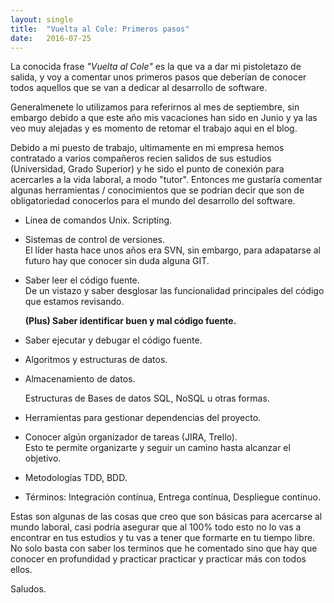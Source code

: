 ```yaml
---
layout: single 
title:  "Vuelta al Cole: Primeros pasos"
date:   2016-07-25
---
```


 <p class="intro"><span class="dropcap">L</span>a conocida frase <i>"Vuelta al Cole"</i> es la que va a dar mi pistoletazo de salida, y voy a comentar unos primeros pasos que deberían de conocer todos aquellos que se van a dedicar al desarrollo de software.</p>

<p>Generalmenete lo utilizamos para referirnos al mes de septiembre, sin embargo debido a que este año mis vacaciones han sido en Junio y  ya las veo muy alejadas y es momento de retomar el trabajo aqui en el blog. </p>

<p>Debido a mi puesto de trabajo, ultimamente en mi empresa hemos contratado a varios compañeros recien salidos de sus estudios (Universidad, Grado Superior) y he sido el punto de conexión para acercarles a la vida laboral, a modo &quot;tutor&quot;. Entonces me gustaría comentar algunas herramientas / conocimientos que se podrían decir que son de obligatoriedad conocerlos para el mundo del desarrollo del software.</p>

<ul>
<li><p>Linea de comandos Unix. Scripting.</br></p></li>
<li><p>Sistemas de control de versiones.</br>
El líder hasta hace unos años era SVN, sin embargo, para adapatarse al futuro hay que conocer sin duda alguna GIT.</p></li>
<li><p>Saber leer el código fuente.</br>
De un vistazo y saber desglosar las funcionalidad principales  del código que estamos revisando.</p>

<p><strong>(Plus) Saber identificar buen y mal código fuente.</strong></p></li>
<li><p>Saber ejecutar y debugar el código fuente.</br></p></li>
<li><p>Algoritmos y estructuras de datos.</br></p></li>
<li><p>Almacenamiento de datos.</br></p>

<p>Estructuras de Bases de datos SQL, NoSQL u otras formas.</p></li>
<li><p>Herramientas para gestionar dependencias del proyecto.</br></p></li>
<li><p>Conocer algún organizador de tareas (JIRA, Trello). </br>
Esto te permite organizarte y seguir un camino hasta alcanzar el objetivo.</p></li>
<li><p>Metodologías TDD, BDD.</br></p></li>
<li><p>Términos: Integración contínua, Entrega contínua, Despliegue contínuo.</br></p></li>
</ul>

<p>Estas son algunas de las cosas que creo que son básicas para acercarse al mundo laboral, casi  podría asegurar que al 100% todo esto no lo vas a encontrar en tus estudios y tu vas a tener que formarte en tu tiempo libre. No solo basta con saber los terminos que he comentado sino que hay que conocer en profundidad y practicar practicar y practicar más con todos ellos.</p>

<p>Saludos.</p>
